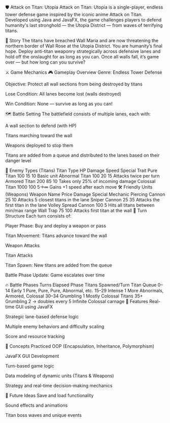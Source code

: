 🛡️ Attack on Titan: Utopia
Attack on Titan: Utopia is a single-player, endless tower defense game inspired by the iconic anime Attack on Titan. Developed using Java and JavaFX, the game challenges players to defend humanity's last stronghold — the Utopia District — from waves of terrifying titans.

📖 Story
The titans have breached Wall Maria and are now threatening the northern border of Wall Rose at the Utopia District. You are humanity’s final hope. Deploy anti-titan weaponry strategically across defensive lanes and hold off the onslaught for as long as you can. Once all walls fall, it’s game over — but how long can you survive?

⚔️ Game Mechanics
🎮 Gameplay Overview
Genre: Endless Tower Defense

Objective: Protect all wall sections from being destroyed by titans

Lose Condition: All lanes become lost (walls destroyed)

Win Condition: None — survive as long as you can!

🗺️ Battle Setting
The battlefield consists of multiple lanes, each with:

A wall section to defend (with HP)

Titans marching toward the wall

Weapons deployed to stop them

Titans are added from a queue and distributed to the lanes based on their danger level

🧟 Enemy Types (Titans)
Titan Type	HP	Damage	Speed	Special Trait
Pure Titan	100	15	10	Basic unit
Abnormal Titan	100	20	15	Attacks twice per turn
Armored Titan	200	85	10	Takes only 25% of incoming damage
Colossal Titan	1000	100	5→∞	Gains +1 speed after each move
🛠️ Friendly Units (Weapons)
Weapon Name	Price	Damage	Special Mechanic
Piercing Cannon	25	10	Attacks 5 closest titans in the lane
Sniper Cannon	25	35	Attacks the first titan in the lane
Volley Spread Cannon	100	5	Hits all titans between min/max range
Wall Trap	75	100	Attacks first titan at the wall
🔄 Turn Structure
Each turn consists of:

Player Phase: Buy and deploy a weapon or pass

Titan Movement: Titans advance toward the wall

Weapon Attacks

Titan Attacks

Titan Spawn: New titans are added from the queue

Battle Phase Update: Game escalates over time

🔥 Battle Phases
Turns Elapsed	Phase	Titans Spawned/Turn	Titan Queue
0–14	Early	1	Pure, Pure, Pure, Abnormal, etc.
15–29	Intense	1	More Abnormals, Armored, Colossal
30–34	Grumbling	1	Mostly Colossal Titans
35+	Grumbling	2 → doubles every 5	Infinite Colossal carnage
🧪 Features
Real-time GUI using JavaFX

Strategic lane-based defense logic

Multiple enemy behaviors and difficulty scaling

Score and resource tracking

🧠 Concepts Practiced
OOP (Encapsulation, Inheritance, Polymorphism)

JavaFX GUI Development

Turn-based game logic

Data modeling of dynamic units (Titans & Weapons)

Strategy and real-time decision-making mechanics


🧩 Future Ideas
Save and load functionality

Sound effects and animations

Titan boss waves and unique events
